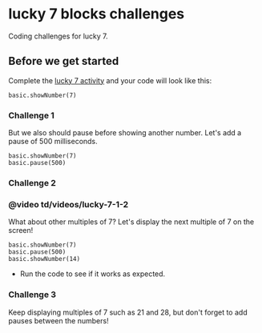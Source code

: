 # lucky 7 blocks challenges

Coding challenges for lucky 7.

## Before we get started

Complete the [lucky 7 activity](/lessons/lucky-7/activity) and your code will look like this:

```blocks
basic.showNumber(7)
```

### Challenge 1

But we also should pause before showing another number. Let's add a pause of 500 milliseconds.

```blocks
basic.showNumber(7)
basic.pause(500)
```

### Challenge 2

### @video td/videos/lucky-7-1-2

What about other multiples of 7? Let's display the next multiple of 7 on the screen!

```blocks
basic.showNumber(7)
basic.pause(500)
basic.showNumber(14)
```

* Run the code to see if it works as expected.

### Challenge 3

Keep displaying multiples of 7 such as 21 and 28, but don't forget to add pauses between the numbers!

